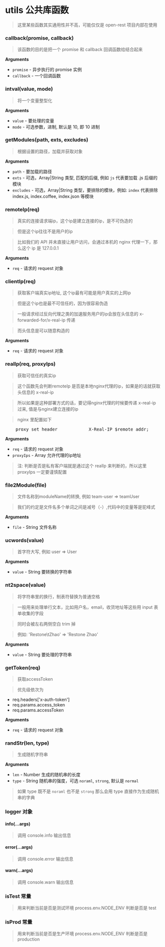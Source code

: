 # utils 公共库函数

> 这里某些函数其实通用性并不高，可能仅仅是 open-rest 项目内部在使用

### callback(promise, callback)
> 该函数的目的是把一个 promise 和 callback 回调函数给结合起来

__Arguments__
* `promise` - 异步执行的 promise 实例
* `callback` - 一个回调函数

### intval(value, mode)
> 将一个变量整型化

__Arguments__
* `value` - 要处理的变量
* `mode` - 可选参数，进制, 默认是 10, 即 10 进制

### getModules(path, exts, excludes)
> 根据设置的路径，加载并获取对象

__Arguments__
* `path` - 要加载的路径
* `exts` - 可选，Array|String 类型, 匹配的后缀, 例如 `js` 代表要加载 .js 后缀的模块
* `excludes` - 可选，Array|String 类型，要排除的模块，例如: `index` 代表排除 index.js, index.coffee, index.json 等模块

### remoteIp(req)
> 真实的连接请求端ip，这个ip是建立连接的ip，是不可伪造的

> 但是这个ip往往不是用户的ip

> 比如我们的 API 并未直接让用户访问，会通过本机的 nginx 代理一下，那么这个 ip 是 127.0.0.1

__Arguments__
* `req` - 请求的 request 对象

### clientIp(req)
> 获取客户端真实ip地址, 这个ip最有可能是用户真实的上网ip

> 但是这个ip也是最不可信任的，因为很容易伪造

> 一般请求经过反向代理之类的加速服务用户的ip会放在头信息的 x-forwarded-for/x-real-ip  传递

> 而头信息是可以随意构造的

__Arguments__
* `req` - 请求的 request 对象


### realIp(req, proxyIps)
> 获取可信任的真实ip

> 这个函数先会判断remoteIp 是否是本地nginx代理的ip，如果是的话就获取头信息的 x-real-ip

> 所以如果是这种部署方式的话，要记得nginx代理的时候要传递 x-real-ip 过来, 值是与nginx建立连接的ip

> nginx 里配置如下
<pre>
    proxy_set_header            X-Real-IP $remote_addr;
</pre>

__Arguments__
* `req` - 请求的 request 对象
* `proxyIps` - Array 允许代理的ip地址

> 注: 判断是否是私有客户端就是通过这个 realIp 来判断的，所以这里 proxyIps 一定要谨慎配置

### file2Module(file)
> 文件名称到moduleName的转换, 例如 team-user => teamUser

> 我们的约定是文件名多个单词之间是减号（-）,代码中的变量等是驼峰式

__Arguments__
* `file` - String 文件名称

### ucwords(value)
> 首字符大写, 例如 user => User

__Arguments__
* `value` - String 要转换的字符串

### nt2space(value)
> 将字符串里的换行，制表符替换为普通空格

> 一般用来处理单行文本，比如用户名，email，收货地址等这些用 input 表单收集的字段

> 同时会被左右两侧空白 trim 掉

> 例如: 'Restone\tZhao' => 'Restone Zhao'

__Arguments__
* `value` - String 要处理的字符串

### getToken(req)
> 获取accessToken

> 优先级依次为

* req.headers['x-auth-token']
* req.params.access_token
* req.params.accessToken

__Arguments__
* `req` - 请求的 request 对象

### randStr(len, type)
> 生成随机字符串

__Arguments__
* `len` - Number 生成的随机串的长度
* `type` - String 随机串的强度，可选 `noraml`, `strong`, 默认是 `normal`

> 如果 type 既不是 `noraml` 也不是 `strong` 那么会用 type 直接作为生成随机串的字典

### logger 对象

#### info(...args)
> 调用 console.info 输出信息

#### error(...args)
> 调用 console.error 输出信息

#### warn(...args)
> 调用 console.warn 输出信息


### isTest 常量
> 用来判断当前是否是测试环境 process.env.NODE_ENV 判断是否是 test

### isProd 常量
> 用来判断当前是否是生产环境 process.env.NODE_ENV 判断是否是 production
